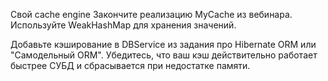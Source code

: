 Свой cache engine
Закончите реализацию MyCache из вебинара.
Используйте WeakHashMap для хранения значений.

Добавьте кэширование в DBService из задания про Hibernate ORM или "Самодельный ORM".
Убедитесь, что ваш кэш действительно работает быстрее СУБД и сбрасывается при недостатке памяти.